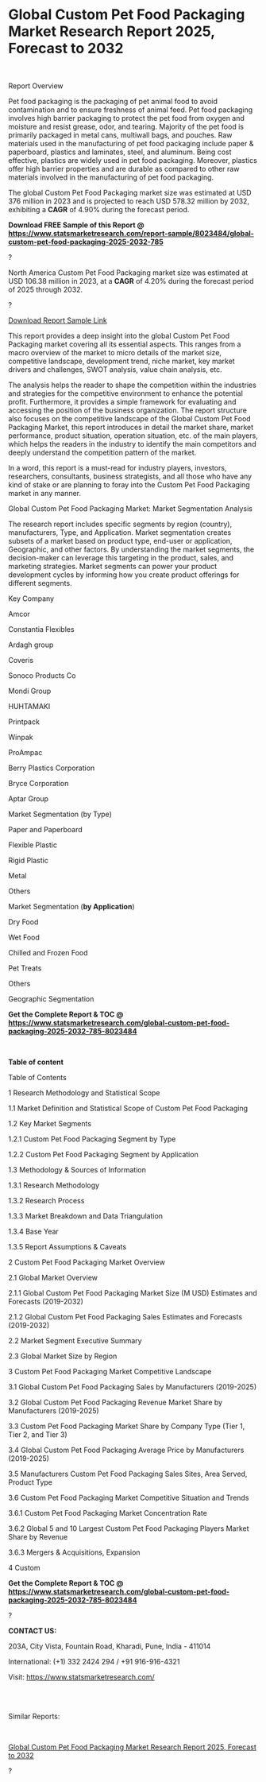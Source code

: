 <h1>Global Custom Pet Food Packaging Market Research Report 2025, Forecast to 2032</h1><br/><p>Report Overview</p>
 
 
 
 <p>Pet food packaging is the packaging of pet animal food to avoid contamination and to ensure freshness of animal feed. Pet food packaging involves high barrier packaging to protect the pet food from oxygen and moisture and resist grease, odor, and tearing. Majority of the pet food is primarily packaged in metal cans, multiwall bags, and pouches. Raw materials used in the manufacturing of pet food packaging include paper & paperboard, plastics and laminates, steel, and aluminum. Being cost effective, plastics are widely used in pet food packaging. Moreover, plastics offer high barrier properties and are durable as compared to other raw materials involved in the manufacturing of pet food packaging.</p>
 
 
 
 <p>The global Custom Pet Food Packaging market size was estimated at USD 376 million in 2023 and is projected to reach USD 578.32 million by 2032, exhibiting a <strong>CAGR</strong> of 4.90% during the forecast period.</p>
 
 
 
 <div><b>Download FREE Sample of this Report @ <a href="https://www.statsmarketresearch.com/download-free-sample/8023484/global-custom-pet-food-packaging-2025-2032-785">https://www.statsmarketresearch.com/report-sample/8023484/global-custom-pet-food-packaging-2025-2032-785</a></b></div>
 
 
 
 <p>? </p>
 
 
 
 <p>North America Custom Pet Food Packaging market size was estimated at USD 106.38 million in 2023, at a <strong>CAGR</strong> of 4.20% during the forecast period of 2025 through 2032.</p>
 
 
 
 <p>? </p>
 
 
 
 <p><a href="https://www.statsmarketresearch.com/download-free-sample/8023484/global-custom-pet-food-packaging-2025-2032-785">Download Report Sample Link</a></p>
 
 
 
 <p>This report provides a deep insight into the global Custom Pet Food Packaging market covering all its essential aspects. This ranges from a macro overview of the market to micro details of the market size, competitive landscape, development trend, niche market, key market drivers and challenges, SWOT analysis, value chain analysis, etc.</p>
 
 
 
 <p>The analysis helps the reader to shape the competition within the industries and strategies for the competitive environment to enhance the potential profit. Furthermore, it provides a simple framework for evaluating and accessing the position of the business organization. The report structure also focuses on the competitive landscape of the Global Custom Pet Food Packaging Market, this report introduces in detail the market share, market performance, product situation, operation situation, etc. of the main players, which helps the readers in the industry to identify the main competitors and deeply understand the competition pattern of the market.</p>
 
 
 
 <p>In a word, this report is a must-read for industry players, investors, researchers, consultants, business strategists, and all those who have any kind of stake or are planning to foray into the Custom Pet Food Packaging market in any manner.</p>
 
 
 
 <p>Global Custom Pet Food Packaging Market: Market Segmentation Analysis</p>
 
 
 
 <p>The research report includes specific segments by region (country), manufacturers, Type, and Application. Market segmentation creates subsets of a market based on product type, end-user or application, Geographic, and other factors. By understanding the market segments, the decision-maker can leverage this targeting in the product, sales, and marketing strategies. Market segments can power your product development cycles by informing how you create product offerings for different segments.</p>
 
 
 
 <p>Key Company</p>
 
 
 
 <p>Amcor</p>
 
 
 
 <p>Constantia Flexibles</p>
 
 
 
 <p>Ardagh group</p>
 
 
 
 <p>Coveris</p>
 
 
 
 <p>Sonoco Products Co</p>
 
 
 
 <p>Mondi Group</p>
 
 
 
 <p>HUHTAMAKI</p>
 
 
 
 <p>Printpack</p>
 
 
 
 <p>Winpak</p>
 
 
 
 <p>ProAmpac</p>
 
 
 
 <p>Berry Plastics Corporation</p>
 
 
 
 <p>Bryce Corporation</p>
 
 
 
 <p>Aptar Group</p>
 
 
 
 <p>Market Segmentation (by Type)</p>
 
 
 
 <p>Paper and Paperboard</p>
 
 
 
 <p>Flexible Plastic</p>
 
 
 
 <p>Rigid Plastic</p>
 
 
 
 <p>Metal</p>
 
 
 
 <p>Others</p>
 
 
 
 <p>Market Segmentation (<strong>by Application</strong>)</p>
 
 
 
 <p>Dry Food</p>
 
 
 
 <p>Wet Food</p>
 
 
 
 <p>Chilled and Frozen Food</p>
 
 
 
 <p>Pet Treats</p>
 
 
 
 <p>Others</p>
 
 
 
 <p>Geographic Segmentation</p>
 
 
 
 <div><b>Get the Complete Report & TOC @ <a href="https://www.statsmarketresearch.com/global-custom-pet-food-packaging-2025-2032-785-8023484">https://www.statsmarketresearch.com/global-custom-pet-food-packaging-2025-2032-785-8023484</a></b></div>
 
 
 
 <p><br />
 
 <b>Table of content</b></p>
 
 
 
 <p>Table of Contents<br />
 
 1 Research Methodology and Statistical Scope<br />
 
 1.1 Market Definition and Statistical Scope of Custom Pet Food Packaging<br />
 
 1.2 Key Market Segments<br />
 
 1.2.1 Custom Pet Food Packaging Segment by Type<br />
 
 1.2.2 Custom Pet Food Packaging Segment by Application<br />
 
 1.3 Methodology & Sources of Information<br />
 
 1.3.1 Research Methodology<br />
 
 1.3.2 Research Process<br />
 
 1.3.3 Market Breakdown and Data Triangulation<br />
 
 1.3.4 Base Year<br />
 
 1.3.5 Report Assumptions & Caveats<br />
 
 2 Custom Pet Food Packaging Market Overview<br />
 
 2.1 Global Market Overview<br />
 
 2.1.1 Global Custom Pet Food Packaging Market Size (M USD) Estimates and Forecasts (2019-2032)<br />
 
 2.1.2 Global Custom Pet Food Packaging Sales Estimates and Forecasts (2019-2032)<br />
 
 2.2 Market Segment Executive Summary<br />
 
 2.3 Global Market Size by Region<br />
 
 3 Custom Pet Food Packaging Market Competitive Landscape<br />
 
 3.1 Global Custom Pet Food Packaging Sales by Manufacturers (2019-2025)<br />
 
 3.2 Global Custom Pet Food Packaging Revenue Market Share by Manufacturers (2019-2025)<br />
 
 3.3 Custom Pet Food Packaging Market Share by Company Type (Tier 1, Tier 2, and Tier 3)<br />
 
 3.4 Global Custom Pet Food Packaging Average Price by Manufacturers (2019-2025)<br />
 
 3.5 Manufacturers Custom Pet Food Packaging Sales Sites, Area Served, Product Type<br />
 
 3.6 Custom Pet Food Packaging Market Competitive Situation and Trends<br />
 
 3.6.1 Custom Pet Food Packaging Market Concentration Rate<br />
 
 3.6.2 Global 5 and 10 Largest Custom Pet Food Packaging Players Market Share by Revenue<br />
 
 3.6.3 Mergers & Acquisitions, Expansion<br />
 
 4 Custom</p>
 
 
 
 <div><b>Get the Complete Report & TOC @ <a href="https://www.statsmarketresearch.com/global-custom-pet-food-packaging-2025-2032-785-8023484">https://www.statsmarketresearch.com/global-custom-pet-food-packaging-2025-2032-785-8023484</a></b></div>
 
 
 
 <p>? </p>
 
 
 
 <p><b>CONTACT US:</b><br />
 
 203A, City Vista, Fountain Road, Kharadi, Pune, India - 411014<br />
 
 International: (+1) 332 2424 294 / +91 916-916-4321<br />
 
 Visit: <a href="https://www.statsmarketresearch.com/">https://www.statsmarketresearch.com/</a><br />
 
 <br />
 
 <br />
 
 Similar Reports:<br />
 
 <br />
 
 <a href="https://www.statsmarketresearch.com/global-custom-pet-food-packaging-2025-2032-897-8023485">Global Custom Pet Food Packaging Market Research Report 2025, Forecast to 2032</a><br />
 
 ? </p>